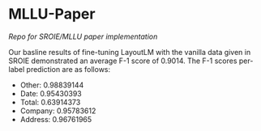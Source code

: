 # MLLU-Paper

*Repo for SROIE/MLLU paper implementation*

Our basline results of fine-tuning LayoutLM with the vanilla data given in SROIE demonstrated an average F-1 score of 0.9014.
The F-1 scores per-label prediction are as follows:

- Other: 0.98839144
- Date: 0.95430393
- Total: 0.63914373
- Company:  0.95783612
- Address: 0.96761965

